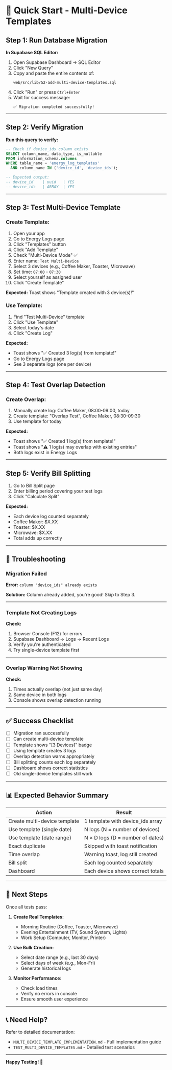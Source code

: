# 🚀 Quick Start - Multi-Device Templates

## Step 1: Run Database Migration

**In Supabase SQL Editor:**

1. Open Supabase Dashboard → SQL Editor
2. Click "New Query"
3. Copy and paste the entire contents of:
   ```
   web/src/lib/52-add-multi-device-templates.sql
   ```
4. Click "Run" or press `Ctrl+Enter`
5. Wait for success message:
   ```
   ✅ Migration completed successfully!
   ```

---

## Step 2: Verify Migration

**Run this query to verify:**

```sql
-- Check if device_ids column exists
SELECT column_name, data_type, is_nullable
FROM information_schema.columns
WHERE table_name = 'energy_log_templates'
  AND column_name IN ('device_id', 'device_ids');

-- Expected output:
-- device_id    | uuid   | YES
-- device_ids   | ARRAY  | YES
```

---

## Step 3: Test Multi-Device Template

### **Create Template:**

1. Open your app
2. Go to Energy Logs page
3. Click "Templates" button
4. Click "Add Template"
5. Check "Multi-Device Mode" ✅
6. Enter name: `Test Multi-Device`
7. Select 3 devices (e.g., Coffee Maker, Toaster, Microwave)
8. Set time: `07:00` - `07:30`
9. Select yourself as assigned user
10. Click "Create Template"

**Expected:** Toast shows "Template created with 3 device(s)!"

### **Use Template:**

1. Find "Test Multi-Device" template
2. Click "Use Template"
3. Select today's date
4. Click "Create Log"

**Expected:** 
- Toast shows "✅ Created 3 log(s) from template!"
- Go to Energy Logs page
- See 3 separate logs (one per device)

---

## Step 4: Test Overlap Detection

### **Create Overlap:**

1. Manually create log: Coffee Maker, 08:00-09:00, today
2. Create template: "Overlap Test", Coffee Maker, 08:30-09:30
3. Use template for today

**Expected:**
- Toast shows "✅ Created 1 log(s) from template!"
- Toast shows "⚠️ 1 log(s) may overlap with existing entries"
- Both logs exist in Energy Logs

---

## Step 5: Verify Bill Splitting

1. Go to Bill Split page
2. Enter billing period covering your test logs
3. Click "Calculate Split"

**Expected:**
- Each device log counted separately
- Coffee Maker: $X.XX
- Toaster: $X.XX
- Microwave: $X.XX
- Total adds up correctly

---

## 🐛 Troubleshooting

### **Migration Failed**

**Error:** `column "device_ids" already exists`

**Solution:** Column already added, you're good! Skip to Step 3.

---

### **Template Not Creating Logs**

**Check:**
1. Browser Console (F12) for errors
2. Supabase Dashboard → Logs → Recent Logs
3. Verify you're authenticated
4. Try single-device template first

---

### **Overlap Warning Not Showing**

**Check:**
1. Times actually overlap (not just same day)
2. Same device in both logs
3. Console shows overlap detection running

---

## ✅ Success Checklist

- [ ] Migration ran successfully
- [ ] Can create multi-device template
- [ ] Template shows "[3 Devices]" badge
- [ ] Using template creates 3 logs
- [ ] Overlap detection warns appropriately
- [ ] Bill splitting counts each log separately
- [ ] Dashboard shows correct statistics
- [ ] Old single-device templates still work

---

## 📊 Expected Behavior Summary

| Action | Result |
|--------|--------|
| Create multi-device template | 1 template with device_ids array |
| Use template (single date) | N logs (N = number of devices) |
| Use template (date range) | N × D logs (D = number of dates) |
| Exact duplicate | Skipped with toast notification |
| Time overlap | Warning toast, log still created |
| Bill split | Each log counted separately |
| Dashboard | Each device shows correct totals |

---

## 🎯 Next Steps

Once all tests pass:

1. **Create Real Templates:**
   - Morning Routine (Coffee, Toaster, Microwave)
   - Evening Entertainment (TV, Sound System, Lights)
   - Work Setup (Computer, Monitor, Printer)

2. **Use Bulk Creation:**
   - Select date range (e.g., last 30 days)
   - Select days of week (e.g., Mon-Fri)
   - Generate historical logs

3. **Monitor Performance:**
   - Check load times
   - Verify no errors in console
   - Ensure smooth user experience

---

## 📞 Need Help?

Refer to detailed documentation:
- `MULTI_DEVICE_TEMPLATE_IMPLEMENTATION.md` - Full implementation guide
- `TEST_MULTI_DEVICE_TEMPLATES.md` - Detailed test scenarios

---

**Happy Testing! 🎉**
